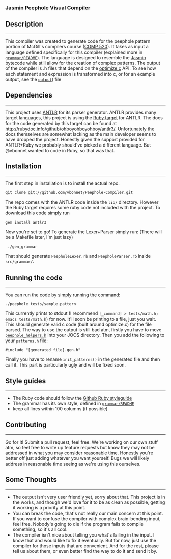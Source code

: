### Jasmin Peephole Visual Compiler ###


## Description ##
----------------

This compiler was created to generate code for the peephole pattern portion of McGill's compilers
course ([COMP 520](http://www.cs.mcgill.ca/~cs520/)). It takes as input a language defined
specifically for this compiler (explained more in
[`grammar/README`](https://github.com/vbonnet/Peephole-Compiler/blob/master/grammar/README.md)).
The language is designed to resemble the [Jasmin](http://jasmin.sourceforge.net/) bytecode while
still allow for the creation of complex patterns.  The output of the compiler is .h files that
depend on the [optimize.c](http://www.cs.mcgill.ca/~cs520/2012/joos/a-/optimize.c) API.  To see how
each statement and expression is transformed into c, or for an example output, see the
[`output`](https://github.com/vbonnet/Peephole-Compiler/blob/master/output.md)) file


## Dependencies ##
------------------

This project uses [ANTLR](http://antlr.org/) for its parser generator.  ANTLR provides many target
languages, this project is using the [Ruby target](http://antlr.ohboyohboyohboy.org/) for ANTLR.
The docs for the code generated by this target can be found at
http://rubydoc.info/github/ohboyohboyohboy/antlr3/.  Unfortunately the docs themselves are somewhat
lacking as the main developer seems to have dropped the project.  Honestly given the support
provided for ANTLR+Ruby we probably should've picked a different language.  But @vbonnet wanted to
code in Ruby, so that was that.


## Installation ##
------------------

The first step in installation is to install the actual repo.

    git clone git://github.com/vbonnet/Peephole-Compiler.git

The repo comes with the ANTLR code inside the `lib/` directory.  However the Ruby target requires
some ruby code not included with the project.  To download this code simply run

    gem install antlr3

Now you're set to go!  To generate the Lexer+Parser simply run: (There will be a Makefile later, I'm
just lazy)

     ./gen_grammar

That should generate `PeepholeLexer.rb` and `PeepholeParser.rb` inside `src/grammar/`.


## Running the code ##
----------------------

You can run the code by simply running the command:

    ./peephole tests/sample.pattern

This currently prints to stdout (I recommend `[_command] > tests/math.h; emacs tests/math.h`) for
now.  It'll soon be printing to a file, just you wait.  This should generate valid c code (built
around optimize.c) for the file parsed.  The way to use the output is still bad atm, firstly you
have to move
[`peephole_helpers.h`](https://github.com/vbonnet/Peephole-Compiler/blob/master/peephole_helpers.h)
into your JOOS directory.  Then you add the following to your `patterns.h` file:

    #include "[generated_file].gen.h"

Finally you have to rename `init_patterns()` in the generated file and then call it.  This part is
particularly ugly and will be fixed soon.


## Style guides ##
------------------

* The Ruby code should follow the [Github Ruby styleguide](https://github.com/styleguide/ruby)
* The grammar has its own style, defined in
[`grammar/README`](https://github.com/vbonnet/Peephole-Compiler/blob/master/grammar/README.md)
* keep all lines within 100 columns (if possible)

## Contributing ##
------------------

Go for it!  Submit a pull request, feel free.  We're working on our own stuff atm, so feel free to
write up feature requests but know they may not be addressed in what you may consider reasonable
time.  Honestly you're better off just adding whatever you want yourself.  Bugs we will likely
address in reasonable time seeing as we're using this ourselves.


## Some Thoughts ##
-------------------

* The output isn't very user friendly yet, sorry about that.  This project is in the works, and
though we'd love for it to be as clean as possible, getting it working is a priority at this point.
* You can break the code, that's not really our main concern at this point.  If you want to confuse
the compiler with complex brain-bending input, feel free.  Nobody's going to die if the program
fails to compile something, so it's all cool.
* The compiler isn't nice about telling you what's failing in the input.  I know that and would like
to fix it eventually.  But for now, just use the compiler for those inputs that are convenient.  And
for the rest, please tell us about them, or even better find the way to do it and send it by.

